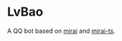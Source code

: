 # LvBao

A QQ bot based on [mirai](https://github.com/mamoe/mirai) and [mirai-ts](https://github.com/YunYouJun/mirai-ts).
